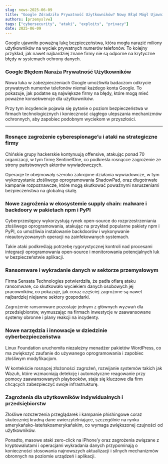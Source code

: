 ```yaml
---
slug: news-2025-06-09
title: "Google Zdradziło Prywatność Użytkowników? Nowy Błąd Mógł Ujawniać Numery Telefonów!"
authors: [przemyslvw]
tags: ["cybersecurity", "ataki", "exploits", "privacy"]
date: 2025-06-09
---
```


Google ujawniło poważną lukę bezpieczeństwa, która mogła narazić miliony użytkowników na wyciek prywatnych numerów telefonów. To kolejny przykład, jak nawet najbardziej znane firmy nie są odporne na krytyczne błędy w systemach ochrony danych.
<!-- truncate -->
### Google Błędem Naraża Prywatność Użytkowników

Nowa luka w zabezpieczeniach Google umożliwiła badaczom odkrycie prywatnych numerów telefonów niemal każdego konta Google. To pokazuje, jak podatne są największe firmy na błędy, które mogą mieć poważne konsekwencje dla użytkowników.

Przy tym incydencie pojawia się pytanie o poziom bezpieczeństwa w firmach technologicznych i konieczność ciągłego ulepszania mechanizmów ochronnych, aby zapobiec podobnym wyciekom w przyszłości.


---

### Rosnące zagrożenie cyberespionage’u i ataki na strategiczne firmy

Chińskie grupy hackerskie kontynuują offensive, atakując ponad 70 organizacji, w tym firmę SentinelOne, co podkreśla rosnącce zagrożenie ze strony państwowych aktorów wywiadowczych.

Operacje te obejmowały szeroko zakrojone działania wywiadowcze, w tym wykorzystanie złośliwego oprogramowania ShadowPad, oraz długotrwałe kampanie rozpoznawcze, które mogą skutkować poważnymi naruszeniami bezpieczeństwa na globalną skalę.


### Nowe zagrożenia w ekosystemie supply chain: malware i backdoory w pakietach npm i PyPI

Cyberprzestępcy wykorzystują rynek open-source do rozprzestrzeniania złośliwego oprogramowania, atakując na przykład popularne pakiety npm i PyPI, co umożliwia instalowanie backdoorów i wykonywanie nieautoryzowanych operacji na zainfekowanych systemach.

Takie ataki podkreślają potrzebę rygorystycznej kontroli nad procesami integracji oprogramowania open-source i monitorowania potencjalnych luk w bezpieczeństwie aplikacji.


### Ransomware i wykradanie danych w sektorze przemysłowym

Firma Sensata Technologies potwierdziła, że padła ofiarą ataku ransomware, co skutkowało wyciekiem danych osobowych jej pracowników, co pokazuje, jak coraz częściej zagrożone są nawet najbardziej niejawne sektory gospodarki.

Zagrożenie ransomware pozostaje jednym z głównych wyzwań dla przedsiębiorstw, wymuszając na firmach inwestycje w zaawansowane systemy obronne i plany reakcji na incydenty.


### Nowe narzędzia i innowacje w dziedzinie cyberbezpieczeństwa

Linux Foundation uruchomiła niezależny menadżer pakietów WordPress, co ma zwiększyć zaufanie do używanego oprogramowania i zapobiec złośliwym modyfikacjom.

W kontekście rosnącej złożoności zagrożeń, rozwijanie systemów takich jak Wazuh, które wzmacniają detekcję i automatyczne reagowanie przy pomocy zaawansowanych playbooków, staje się kluczowe dla firm chcących zabezpieczyć swoje infrastrukturę.


### Zagrożenia dla użytkowników indywidualnych i przedsiębiorstw

Złośliwe rozszerzenia przeglądarek i kampanie phishingowe coraz skuteczniej kradną dane uwierzytelniające, szczególnie na rynku amerykańsko-lateńskoamerykańskim, co wymaga zwiększonej czujności od użytkowników.

Ponadto, masowe ataki zero-click na iPhone’y oraz zagrożenia związane z kryptowalutami i operacjami wykradania danych przypominają o konieczności stosowania najnowszych aktualizacji i silnych mechanizmów obronnych na poziomie urządzeń i aplikacji.


